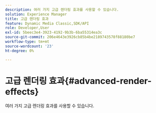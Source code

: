```yaml
---
description: 여러 가지 고급 렌더링 효과를 사용할 수 있습니다.
solution: Experience Manager
title: 고급 렌더링 효과
feature: Dynamic Media Classic,SDK/API
role: Developer,User
exl-id: 5beec3e4-3923-4192-9b3b-6ba55314ea3c
source-git-commit: 206e4643e3926cb85b4be2189743578f88180be7
workflow-type: tm+mt
source-wordcount: '23'
ht-degree: 0%

---
```


# 고급 렌더링 효과{#advanced-render-effects}

여러 가지 고급 렌더링 효과를 사용할 수 있습니다.
